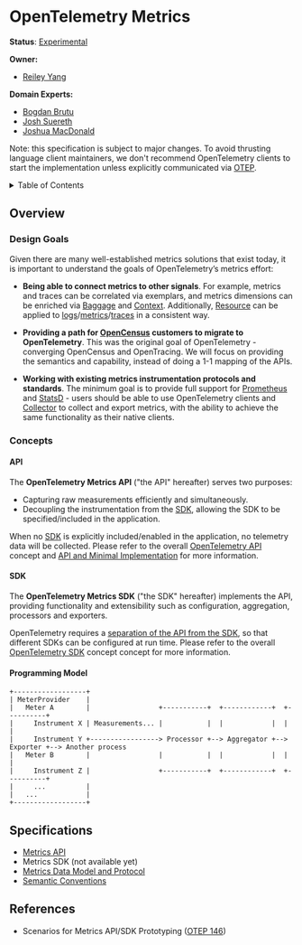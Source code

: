 # OpenTelemetry Metrics

**Status**: [Experimental](../document-status.md)

**Owner:**

* [Reiley Yang](https://github.com/reyang)

**Domain Experts:**

* [Bogdan Brutu](https://github.com/bogdandrutu)
* [Josh Suereth](https://github.com/jsuereth)
* [Joshua MacDonald](https://github.com/jmacd)

Note: this specification is subject to major changes. To avoid thrusting
language client maintainers, we don't recommend OpenTelemetry clients to start
the implementation unless explicitly communicated via
[OTEP](https://github.com/open-telemetry/oteps#opentelemetry-enhancement-proposal-otep).

<details>
<summary>
Table of Contents
</summary>

* [Overview](#overview)
  * [Design Goals](#design-goals)
  * [Concepts](#concepts)
    * [API](#api)
    * [SDK](#sdk)
* [Specifications](#specifications)
  * [Metrics API](./api.md)
  * Metrics SDK (not available yet)
  * [Metrics Data Model and Protocol](datamodel.md)
  * [Semantic Conventions](./semantic_conventions/README.md)

</details>

## Overview

### Design Goals

Given there are many well-established metrics solutions that exist today, it is
important to understand the goals of OpenTelemetry’s metrics effort:

* **Being able to connect metrics to other signals**. For example, metrics and
  traces can be correlated via exemplars, and metrics dimensions can be enriched
  via [Baggage](../baggage/api.md) and [Context](../context/context.md).
  Additionally, [Resource](../resource/sdk.md) can be applied to
  [logs](../overview.md#log-signal)/[metrics](../overview.md#metric-signal)/[traces](../overview.md#tracing-signal)
  in a consistent way.

* **Providing a path for [OpenCensus](https://opencensus.io/) customers to
  migrate to OpenTelemetry**. This was the original goal of OpenTelemetry -
  converging OpenCensus and OpenTracing. We will focus on providing the
  semantics and capability, instead of doing a 1-1 mapping of the APIs.

* **Working with existing metrics instrumentation protocols and standards**. The
  minimum goal is to provide full support for
  [Prometheus](https://prometheus.io/) and
  [StatsD](https://github.com/statsd/statsd) - users should be able to use
  OpenTelemetry clients and [Collector](../overview.md#collector) to collect and
  export metrics, with the ability to achieve the same functionality as their
  native clients.

### Concepts

#### API

The **OpenTelemetry Metrics API** ("the API" hereafter) serves two purposes:

* Capturing raw measurements efficiently and simultaneously.
* Decoupling the instrumentation from the [SDK](#sdk), allowing the SDK to be
  specified/included in the application.

When no [SDK](#sdk) is explicitly included/enabled in the application, no telemetry data
will be collected. Please refer to the overall [OpenTelemetry
API](../overview.md#api) concept and [API and Minimal
Implementation](../library-guidelines.md#api-and-minimal-implementation) for
more information.

#### SDK

The **OpenTelemetry Metrics SDK** ("the SDK" hereafter) implements the API,
providing functionality and extensibility such as configuration, aggregation,
processors and exporters.

OpenTelemetry requires a [separation of the API from the
SDK](../library-guidelines.md#requirements), so that different SDKs can be
configured at run time. Please refer to the overall [OpenTelemetry
SDK](../overview.md#sdk) concept concept for more information.

#### Programming Model

```text
+------------------+
| MeterProvider    |
|   Meter A        |                 +-----------+  +------------+  +----------+
|     Instrument X | Measurements... |           |  |            |  |          |
|     Instrument Y +-----------------> Processor +--> Aggregator +--> Exporter +--> Another process
|   Meter B        |                 |           |  |            |  |          |
|     Instrument Z |                 +-----------+  +------------+  +----------+
|     ...          |
|   ...            |
+------------------+
```

## Specifications

* [Metrics API](./api.md)
* Metrics SDK (not available yet)
* [Metrics Data Model and Protocol](datamodel.md)
* [Semantic Conventions](./semantic_conventions/README.md)

## References

* Scenarios for Metrics API/SDK Prototyping ([OTEP 146](https://github.com/open-telemetry/oteps/blob/main/text/metrics/0146-metrics-prototype-scenarios.md))
